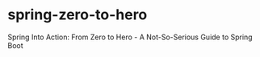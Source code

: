 # spring-zero-to-hero
Spring Into Action: From Zero to Hero - A Not-So-Serious Guide to Spring Boot

